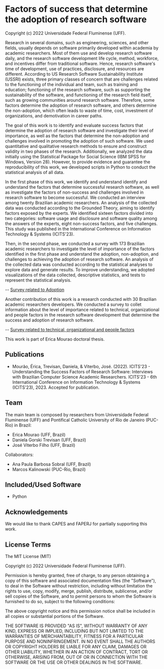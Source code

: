 Factors of success that determine the adoption of research software
=================

Copyright (c) 2022 Universidade Federal Fluminense (UFF).

Research in several domains, such as engineering, sciences, and other fields, usually depends on software primarily developed within academia by academic researchers. Most of them use and develop research software daily, and the research software development life cycle, method, workforce, and incentives differ from traditional software. Hence, research software's time of development, use of practices, disclosure, and resources are different. According to US Research Software Sustainability Institute (USSRI) exists, three primary classes of concern that are challenges related to the functioning of the individual and team, such as training and education; functioning of the research software, such as supporting the sustainability of the software, and functioning of the research field itself, such as growing communities around research software. Therefore, some factors determine the adoption of research software, and others determine the non-adoption, which often leads to waste of time, cost, investment of organizations, and demotivation in career paths.

The goal of this work is to identify and evaluate success factors that determine the adoption of research software and investigate their level of importance, as well as the factors that determine the non-adoption and challenges involved in promoting the adoption of such software. We used quantitative and qualitative research methods to ensure and construct validity in two phases of the research. Additionally, we analyzed the data initially using the Statistical Package for Social Science (IBM SPSS for Windows, Version 28). However, to provide evidence and guarantee the reproducibility of this work, we developed scripts in Python to conduct the statistical analysis of all data.

In the first phase of this work, we identify and understand identify and understand the factors that determine successful research software, as well as investigate the factors of non-success and challenges involved in research software to become successful. We conducted an interview among twenty Brazilian academic researchers. An analysis of the collected data was conducted according to the Grounded Theory, aiming to identify factors exposed by the experts. We identified sixteen factors divided into two categories: software usage and disclosure and software quality among the answers of the experts, eight non-success factors, and five challenges. This study was published in the International Conference on Information Technology & Systems (ICITS'23).

Then, in the second phase, we conducted a survey with 173 Brazilian academic researchers to investigate the level of importance of the factors identified in the first phase and understand the adoption, non-adoption, and challenges to achieving the adoption of research software. An analysis of the collected data was conducted according to the statistical analyses to explore data and generate results. To improve understanding, we adopted visualizations of the data collected, descriptive statistics, and tests to represent the statistical analysis. 

-- [Survey related to Adoption](https://github.com/ericamourao/researchsoftware/blob/main/survey_user.md)


Another contribution of this work is a research conducted with 30 Brazilian academic researchers developers. We conducted a survey to collet information about the level of importance related to technical, organizational and people factors in the research software development that determine the success and adoption of research software.


-- [Survey related to technical, organizational and people factors](https://github.com/ericamourao/researchsoftware/blob/main/survey_developer.md)

This work is part of Erica Mourao doctoral thesis.


Publications
------------

- Mourão, Érica, Trevisan, Daniela, & Viterbo, José. (2022). ICITS'23 - Understanding the Success Factors of Research Software: Interviews with Brazilian Computer Science Academic Researchers. ICITS'23 - 6th International Conference on Information Technology & Systems (ICITS'23), 2023. Accepted for publication.

Team
----

The main team is composed by researchers from Universidade Federal Fluminense (UFF) and Pontifical Catholic University of Rio de Janeiro (PUC-Rio) in Brazil:

- Erica Mourao (UFF, Brazil)
- Daniela Gorski Trevisan (UFF, Brazil)
- José Viterbo Filho (UFF, Brazil)

Collaborators:

- Ana Paula Barbosa Sobral (UFF, Brazil)
- Marcos Kalinowski (PUC-Rio, Brazil)

Included/Used Software
----------------------

- Python

Acknowledgements
----------------

We would like to thank CAPES and FAPERJ for partially supporting this work.

License Terms
-------------

The MIT License (MIT)

Copyright (c) 2022 Universidade Federal Fluminense (UFF).

Permission is hereby granted, free of charge, to any person obtaining a copy of
this software and associated documentation files (the "Software"), to deal in
the Software without restriction, including without limitation the rights to
use, copy, modify, merge, publish, distribute, sublicense, and/or sell copies of
the Software, and to permit persons to whom the Software is furnished to do so,
subject to the following conditions:

The above copyright notice and this permission notice shall be included in all
copies or substantial portions of the Software.

THE SOFTWARE IS PROVIDED "AS IS", WITHOUT WARRANTY OF ANY KIND, EXPRESS OR
IMPLIED, INCLUDING BUT NOT LIMITED TO THE WARRANTIES OF MERCHANTABILITY, FITNESS
FOR A PARTICULAR PURPOSE AND NONINFRINGEMENT. IN NO EVENT SHALL THE AUTHORS OR
COPYRIGHT HOLDERS BE LIABLE FOR ANY CLAIM, DAMAGES OR OTHER LIABILITY, WHETHER
IN AN ACTION OF CONTRACT, TORT OR OTHERWISE, ARISING FROM, OUT OF OR IN
CONNECTION WITH THE SOFTWARE OR THE USE OR OTHER DEALINGS IN THE SOFTWARE.
